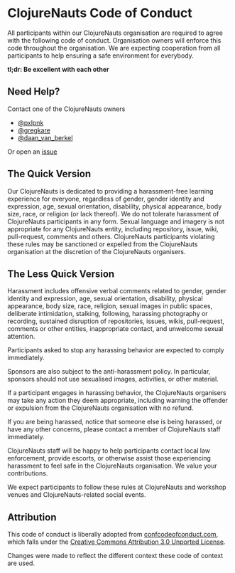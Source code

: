 # ClojureNauts Code of Conduct

All participants within our ClojureNauts organisation are required to agree with the following code of conduct. Organisation owners will enforce this code throughout the organisation. We are expecting cooperation from all participants to help ensuring a safe environment for everybody.

**tl;dr: Be excellent with each other**

## Need Help?

Contact one of the ClojureNauts owners

* [@pxlpnk](https://twitter.com/pxlpnk)
* [@gregkare](https://twitter.com/gregkare)
* [@daan_van_berkel](https://twitter.com/daan_van_berkel)

Or open an [issue](https://github.com/ClojureNauts/code-of-conduct/issues)

## The Quick Version

Our ClojureNauts is dedicated to providing a harassment-free learning experience for everyone, regardless of gender, gender identity and expression, age, sexual orientation, disability, physical appearance, body size, race, or religion (or lack thereof). We do not tolerate harassment of ClojureNauts participants in any form. Sexual language and imagery is not appropriate for any ClojureNauts entity, including repository, issue, wiki, pull-request, comments and others. ClojureNauts participants violating these rules may be sanctioned or expelled from the ClojureNauts organisation at the discretion of the ClojureNauts organisers.

## The Less Quick Version

Harassment includes offensive verbal comments related to gender, gender identity and expression, age, sexual orientation, disability, physical appearance, body size, race, religion, sexual images in public spaces, deliberate intimidation, stalking, following, harassing photography or recording, sustained disruption of repositories, issues, wikis, pull-request, comments or other entities, inappropriate contact, and unwelcome sexual attention.

Participants asked to stop any harassing behavior are expected to comply immediately.

Sponsors are also subject to the anti-harassment policy. In particular, sponsors should not use sexualised images, activities, or other material.

If a participant engages in harassing behavior, the ClojureNauts organisers may take any action they deem appropriate, including warning the offender or expulsion from the ClojureNauts organisation with no refund.

If you are being harassed, notice that someone else is being harassed, or have any other concerns, please contact a member of ClojureNauts staff immediately.

ClojureNauts staff will be happy to help participants contact local law enforcement, provide escorts, or otherwise assist those experiencing harassment to feel safe in the ClojureNauts organisation. We value your contributions.

We expect participants to follow these rules at ClojureNauts and workshop venues and ClojureNauts-related social events.

## Attribution

This code of conduct is liberally adopted from [confcodeofconduct.com][ccc], which falls under the [Creative Commons Attribution 3.0 Unported License][license].

Changes were made to reflect the different context these code of context are used.

[ccc]: http://confcodeofconduct.com/
[license]: http://creativecommons.org/licenses/by/3.0/deed.en_US
